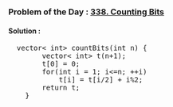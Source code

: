 ### Problem of the Day : [338. Counting Bits](https://leetcode.com/problems/counting-bits/)

#### Solution :
<pre>
  vector< int> countBits(int n) {        
        vector< int> t(n+1);        
        t[0] = 0;    
        for(int i = 1; i<=n; ++i)
            t[i] = t[i/2] + i%2;
        return t;
    }
</pre>
